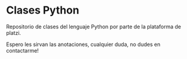 # Clases Python

Repositorio de clases del lenguaje Python por parte de la plataforma de platzi.

Espero les sirvan las anotaciones, cualquier duda, no dudes en contactarme!
